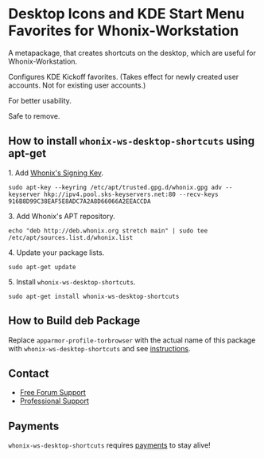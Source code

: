 # Desktop Icons and KDE Start Menu Favorites for Whonix-Workstation #

A metapackage, that creates shortcuts on the desktop, which are useful for
Whonix-Workstation.

Configures KDE Kickoff favorites. (Takes effect for newly
created user accounts. Not for existing user accounts.)

For better usability.

Safe to remove.
## How to install `whonix-ws-desktop-shortcuts` using apt-get ##

1\. Add [Whonix's Signing Key](https://www.whonix.org/wiki/Whonix_Signing_Key).

```
sudo apt-key --keyring /etc/apt/trusted.gpg.d/whonix.gpg adv --keyserver hkp://ipv4.pool.sks-keyservers.net:80 --recv-keys 916B8D99C38EAF5E8ADC7A2A8D66066A2EEACCDA
```

3\. Add Whonix's APT repository.

```
echo "deb http://deb.whonix.org stretch main" | sudo tee /etc/apt/sources.list.d/whonix.list
```

4\. Update your package lists.

```
sudo apt-get update
```

5\. Install `whonix-ws-desktop-shortcuts`.

```
sudo apt-get install whonix-ws-desktop-shortcuts
```

## How to Build deb Package ##

Replace `apparmor-profile-torbrowser` with the actual name of this package with `whonix-ws-desktop-shortcuts` and see [instructions](https://www.whonix.org/wiki/Dev/Build_Documentation/apparmor-profile-torbrowser).

## Contact ##

* [Free Forum Support](https://forums.whonix.org)
* [Professional Support](https://www.whonix.org/wiki/Professional_Support)

## Payments ##

`whonix-ws-desktop-shortcuts` requires [payments](https://www.whonix.org/wiki/Payments) to stay alive!
